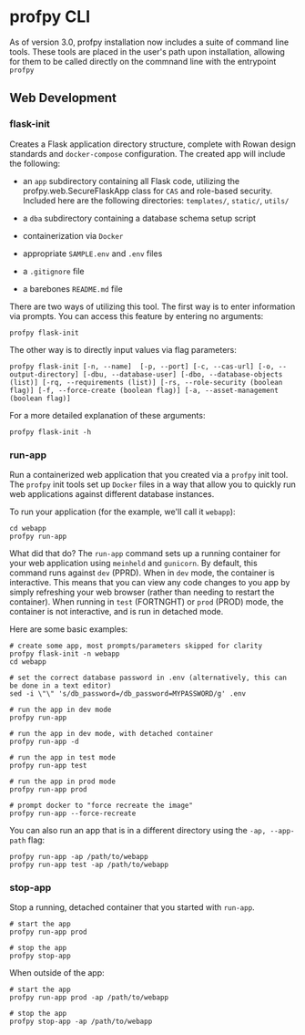 # profpy CLI

As of version 3.0, profpy installation now includes a suite of command line tools.
These tools are placed in the user's path upon installation, allowing for them to
be called directly on the commnand line with the entrypoint ```profpy```

## Web Development

### flask-init

Creates a Flask application directory structure, complete with Rowan design standards
and ```docker-compose``` configuration. The created app will include the following:

- an ```app``` subdirectory containing all Flask code, utilizing the profpy.web.SecureFlaskApp
class for ```CAS``` and role-based security. Included here are the following directories: ```templates/```,
```static/```, ```utils/```

- a ```dba``` subdirectory containing a database schema setup script

- containerization via ```Docker```

- appropriate ```SAMPLE.env``` and ```.env``` files

- a ```.gitignore``` file

- a barebones ```README.md``` file

There are two ways of utilizing this tool. The first way is to enter information via prompts. You can
access this feature by entering no arguments:

```shell script
profpy flask-init
```

The other way is to directly input values via flag parameters:

```shell script
profpy flask-init [-n, --name]  [-p, --port] [-c, --cas-url] [-o, --output-directory] [-dbu, --database-user] [-dbo, --database-objects (list)] [-rq, --requirements (list)] [-rs, --role-security (boolean flag)] [-f, --force-create (boolean flag)] [-a, --asset-management (boolean flag)]
```

For a more detailed explanation of these arguments:

```shell script
profpy flask-init -h
```

### run-app

Run a containerized web application that you created via a ```profpy``` init tool. The ```profpy``` init tools
set up ```Docker``` files in a way that allow you to quickly run web applications against different database instances.

To run your application (for the example, we'll call it ```webapp```):

```shell script
cd webapp
profpy run-app
```

What did that do? The ```run-app``` command sets up a running container for your web application using ```meinheld``` and
```gunicorn```. By default, this command runs against ```dev``` (PPRD). When in ```dev``` mode, the container is
interactive. This means that you can view any code changes to you app by simply refreshing your web browser
(rather than needing to restart the container). When running in ```test``` (FORTNGHT) or ```prod``` (PROD) mode, the container
is not interactive, and is run in detached mode.

Here are some basic examples:

```shell script
# create some app, most prompts/parameters skipped for clarity
profpy flask-init -n webapp
cd webapp

# set the correct database password in .env (alternatively, this can be done in a text editor)
sed -i \"\" 's/db_password=/db_password=MYPASSWORD/g' .env

# run the app in dev mode
profpy run-app

# run the app in dev mode, with detached container
profpy run-app -d

# run the app in test mode
profpy run-app test

# run the app in prod mode
profpy run-app prod

# prompt docker to "force recreate the image"
profpy run-app --force-recreate
```

You can also run an app that is in a different directory using the ```-ap, --app-path``` flag:

```shell script
profpy run-app -ap /path/to/webapp
profpy run-app test -ap /path/to/webapp
```

### stop-app

Stop a running, detached container that you started with ```run-app```.

```shell script
# start the app
profpy run-app prod

# stop the app
profpy stop-app
```

When outside of the app:

```shell script
# start the app
profpy run-app prod -ap /path/to/webapp

# stop the app
profpy stop-app -ap /path/to/webapp